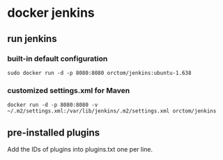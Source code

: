 # docker jenkins

## run jenkins

### built-in default configuration
```sudo docker run -d -p 8080:8080 orctom/jenkins:ubuntu-1.638```

### customized settings.xml for Maven
```docker run -d -p 8080:8080 -v ~/.m2/settings.xml:/var/lib/jenkins/.m2/settings.xml orctom/jenkins```

## pre-installed plugins
Add the IDs of plugins into plugins.txt one per line.

